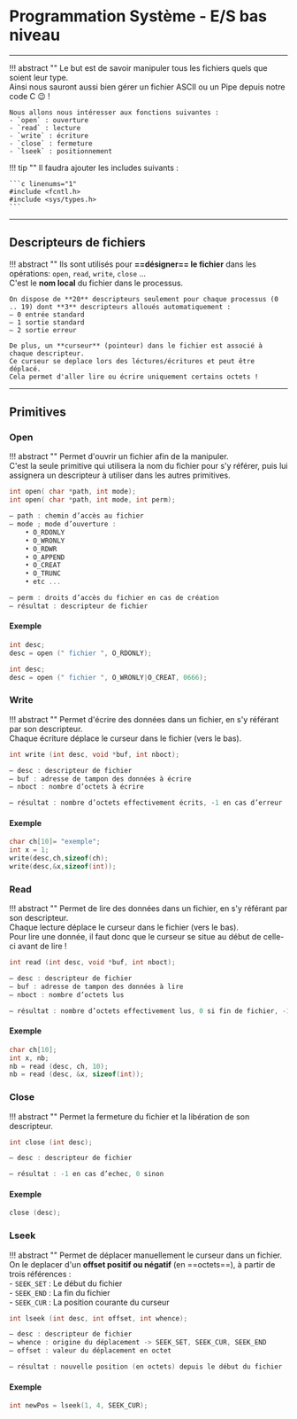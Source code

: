 # Programmation Système - E/S bas niveau

---

!!! abstract ""
    Le but est de savoir manipuler tous les fichiers quels que soient leur type.  
    Ainsi nous sauront aussi bien gérer un fichier ASCII ou un Pipe depuis notre code C :wink: !  
    
    Nous allons nous intéresser aux fonctions suivantes :  
    - `open` : ouverture  
    - `read` : lecture  
    - `write` : écriture  
    - `close` : fermeture  
    - `lseek` : positionnement  
    
!!! tip ""
    Il faudra ajouter les includes suivants :  
    
    ```c linenums="1"
    #include <fcntl.h>
    #include <sys/types.h>    
    ```  
    
---

## Descripteurs de fichiers

!!! abstract ""
    Ils sont utilisés pour **==désigner== le fichier** dans les opérations: `open`, `read`, `write`, `close` ...  
    C'est le **nom local** du fichier dans le processus.  
    
    On dispose de **20** descripteurs seulement pour chaque processus (0 .. 19) dont **3** descripteurs alloués automatiquement :  
    – 0 entrée standard  
    – 1 sortie standard  
    – 2 sortie erreur    
    
    De plus, un **curseur** (pointeur) dans le fichier est associé à chaque descripteur.  
    Ce curseur se deplace lors des léctures/écritures et peut être déplacé.  
    Cela permet d'aller lire ou écrire uniquement certains octets !  
     
--- 

## Primitives

### Open

!!! abstract ""
    Permet d'ouvrir un fichier afin de la manipuler.  
    C'est la seule primitive qui utilisera la nom du fichier pour s'y référer, puis lui assignera un descripteur à utiliser dans les autres primitives.  
    
    
```c linenums="1"
int open( char *path, int mode);
int open( char *path, int mode, int perm);

– path : chemin d’accès au fichier
– mode ; mode d’ouverture :
    • O_RDONLY
    • O_WRONLY 
    • O_RDWR
    • O_APPEND 
    • O_CREAT
    • O_TRUNC 
    • etc ...

– perm : droits d’accès du fichier en cas de création
– résultat : descripteur de fichier
```  


#### Exemple

```c linenums="1"
int desc;
desc = open (" fichier ", O_RDONLY);

int desc;
desc = open (" fichier ", O_WRONLY|O_CREAT, 0666);
``` 

### Write

!!! abstract ""
    Permet d'écrire des données dans un fichier, en s'y référant par son descripteur.  
    Chaque écriture déplace le curseur dans le fichier (vers le bas).  
    
```c linenums="1"
int write (int desc, void *buf, int nboct);

– desc : descripteur de fichier
– buf : adresse de tampon des données à écrire 
– nboct : nombre d’octets à écrire

– résultat : nombre d’octets effectivement écrits, -1 en cas d’erreur
```  

#### Exemple

```c linenums="1"
char ch[10]= "exemple"; 
int x = 1; 
write(desc,ch,sizeof(ch); 
write(desc,&x,sizeof(int));
``` 

### Read

!!! abstract ""
    Permet de lire des données dans un fichier, en s'y référant par son descripteur.  
    Chaque lecture déplace le curseur dans le fichier (vers le bas).  
    Pour lire une donnée, il faut donc que le curseur se situe au début de celle-ci avant de lire !  
    
```c linenums="1"
int read (int desc, void *buf, int nboct);

– desc : descripteur de fichier
– buf : adresse de tampon des données à lire 
– nboct : nombre d’octets lus

– résultat : nombre d’octets effectivement lus, 0 si fin de fichier, -1 en cas d’erreur
```  

#### Exemple

```c linenums="1"
char ch[10]; 
int x, nb;
nb = read (desc, ch, 10);
nb = read (desc, &x, sizeof(int));
``` 

### Close

!!! abstract ""
    Permet la fermeture du fichier et la libération de son descripteur.  
    
```c linenums="1"
int close (int desc);

– desc : descripteur de fichier

– résultat : -1 en cas d’echec, 0 sinon
```  

#### Exemple

```c linenums="1"
close (desc);
``` 

### Lseek

!!! abstract ""
    Permet de déplacer manuellement le curseur dans un fichier.  
    On le deplacer d'un **offset positif ou négatif** (en ==octets==), à partir de trois références :  
    - `SEEK_SET` : Le début du fichier  
    - `SEEK_END` : La fin du fichier  
    - `SEEK_CUR` : La position courante du curseur  
    
```c linenums="1"
int lseek (int desc, int offset, int whence);

– desc : descripteur de fichier
– whence : origine du déplacement -> SEEK_SET, SEEK_CUR, SEEK_END
– offset : valeur du déplacement en octet

– résultat : nouvelle position (en octets) depuis le début du fichier
```  

#### Exemple

```c linenums="1"
int newPos = lseek(1, 4, SEEK_CUR);
``` 